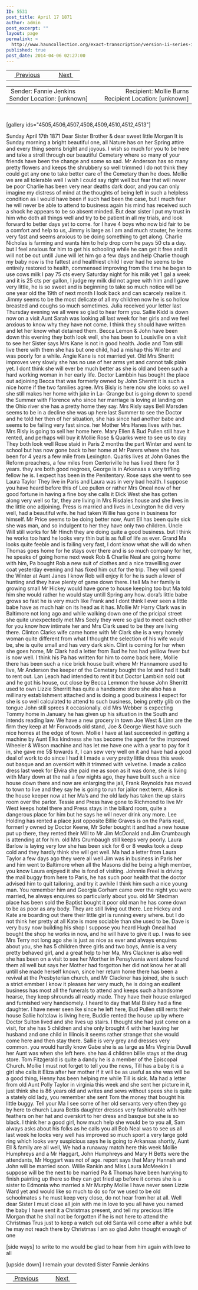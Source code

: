 ```yaml
---
ID: 5531
post_title: April 17 1871
author: admin
post_excerpt: ""
layout: page
permalink: >
  http://www.hauncollection.org/exact-transcription/version-ii-series-iv/april-17-1871/
published: true
post_date: 2014-04-06 02:27:00
---
```

<table style="width: 100%;" align="center">
<tbody>
<tr>
<td width="50%"> <a href="http://www.hauncollection.org/version-2/version-ii-series-iv/may-28-1870/"><img src="https://lh3.googleusercontent.com/-EFJpxxNiPNw/VqgtWBCZrMI/AAAAAAAAAFU/WfY4lPFWWkg/s800-Ic42/Soeb-Plain-Arrows-8-10px.png" alt="" width="10" height="10" /> Previous</a></td>
<td style="text-align: right;"><a href="http://www.hauncollection.org/version-2/version-ii-series-iv/january-30-1873/">Next <img src="https://lh3.googleusercontent.com/-67k0cYlpXHw/VqgtWKz1MXI/AAAAAAAAAFU/k9PW_Piyurk/s800-Ic42/Soeb-Plain-Arrows-5-10px.png" alt="" width="10" height="10" /></a></td>
</tr>
</tbody>
</table>
<table style="width: 100%;" align="center">
<tbody>
<tr>
<td width="50%"> Sender: Fannie Jenkins
Sender Location: [unknown]</td>
<td style="text-align: right;">Recipient: Mollie Burns
Recipient Location: [unknown]</td>
</tr>
</tbody>
</table>
&nbsp;

[gallery ids="4505,4506,4507,4508,4509,4510,4512,4513"]

Sunday April 17th 1871
Dear Sister Brother &amp; dear sweet little Morgan
It is Sunday morning a bright beautiful one, all
Nature has on her Spring attire and every thing seems
bright and joyous. I wish so much for you to
be here and take a stroll through our beautiful
Cemetary where so many of your friends have been
the change and some so sad. Mr Anderson has
so many pretty flowers and keeps the shrubbery so well
trimmed I do not think they could get any one
to take better care of the Cemetary than he does.
Mollie we are all tolerable well I wish I could say
right well but fear that will never be poor Charlie
has been very near deaths dark door, and you can
only imagine my distress of mind at the thoughts of
being left in such a helpless condition as I would
have been if such had been the case, but I much
fear he will never be able to attend to business
again his mind has received such a shock he
appears to be so absent minded. But dear sister I put
my trust in him who doth all things well and
try to be patient in all my trials, and look forward
to better days yet to come. for I have 4 boys who
now bid fair to be a comfort and help to us, Jimmy
is large as I am and much stouter, he learns very
fast and seems anxious to be doing something to get
along. Charlie Nicholas is farming and wants him to
help drop corn he pays 50 cts a day. but I feel anxious
for him to get his schooling while he can get it
free and it will not be out untill June will let
him go a few days and help Charlie though my
baby now is the fattest and healthiest child I ever
had he seems to be entirely restored to health, commensed
improving from the time he began to use cows milk
I pay 75 cts every Saturday night for his milk yet 1 gal
a week and it is 25 cts per gallon, I judge my milk
did not agree with him and I gave very little, he is
so sweet and is beginning to take so much notice
will be one year old the 19th of next month I look
back and can scarcely realize it. Jimmy seems to be
the most delicate of all my children now he is so
hollow breasted and coughs so much sometimes. Julia
received your letter last Thursday evening we all were so
glad to hear form you. Sallie Kidd is down now on a visit
Aunt Sarah was looking all last week for her girls and we
feel anxious to know why they have not come. I think
they should have written and let her know what detained
them. Becca Lemon &amp; John have been down this
evening they both look well, she has been to Lousiville
on a visit to see her Sister says Mrs Kane is not in
good health. Jodie and Tom still live there with
them she has but one child, had a mishap this
Winter and was poorly for a while. Angie Kane is not
married yet. Old Mrs Sheritt improves very slowly she
has no use of her arms yet and cannot talk
plain yet. I dont think she will ever be much better
as she is old and been such a hard working woman
in her early life. Doctor Lambbin has bought the
place out adjoining Becca that was formerly owned
by John Sherritt it is such a nice home if the
two families agree. Mrs Bisly is here now she looks
so well she still makes her home with jake in La-
Grange but is going down to spend the Summer with
Florence who since her marriage is loving at landing
on the Ohio river she has a pretty home they say.
Mrs Risly says Bell Marsden seems to be in a
decline she was up here last Summer to see the
Doctor and he told her then of her situation, she has since
had another babe and seems to be failing very fast
since. her Mother Mrs Hanes lives with her. Mrs
Risly is going to sell her home here. Mary Ellen &amp;
Bud Pullen still have it rented, and perhaps will buy it
Mollie Rose &amp; Quarks were to see us to day They both
look well Rose staid in Paris 2 months the part
Winter and went to school but has now gone back
to her home at Mr Parers where she has been for
4 years a few mile from Lexington. Quarks lives
at John Ganes the Reform preachers, a few miles from
Centeriville he has lived there for 3 years. they are both
good negroes, George is in Arkansas a very trifling fellow
he is. I expect has been in the Penitentary. Rose says
she went to see Laura Taylor They live in Paris
and Laura was in very bad health. I suppose you have
heard before this of Lee pullen or rather Mrs Oneal now of
her good fortune in having a fine boy she calls it
Dick West she has gotten along very well so far, they are
living in Mrs Risdales house and she lives in the little
one adjoining. Press is married and lives in Lexington
he did very well, had a beautiful wife. he had taken
Willie has gone in business for himself. Mr Price seems
to be doing better now, Aunt Ell has been quite sick she was
man, and so indulgent to her they have only
two children. Uncle Will still works for Mr Hinch
they are doing quite a good business. but I think
he works too hard he looks very thin but is as full
of life as ever. Grand Ma looks quite feeble and is failing
very fast, I dont know what she will do when Thomas
goes home for he stays over there and is so much
company for her, he speaks of going home next week
Rob &amp; Charlie Neal are going home with him,
Pa bought Rob a new suit of clothes and a nice
travellling over coat yesterday evening and has fixed
him out for the trip. They will spend the Winter
at Aunt Janes I know Rob will enjoy it for he
is such a lover of hunting and they have plenty of game
down there. I tell Ma her family is growing small
Mr Hickey would have gone to house keeping too
but Ma told him she would rather he would
stay untill Spring any how. dora’s little babe grows
so fast he is very much like Frank and I dont
think I ever seen a little babe have as much
hair on its head as it has. Mollie Mr Harry
Clark was in Baltimore not long ago and
while walking down one of the pricipal street
she quite unexpectedly met Mrs Seely they were
so glad to meet each other for you know
how intimate her and Mrs Clark used to be
they are living there. Clinton Clarks wife came
home with Mr Clark she is a very homely woman
quite different from what I thought the selection
of his wife would be, she is quite small and has
very dark skin. Clint is coming for her when
she goes home, Mr Clark had a letter from Bud
he has had yelllow fever but is now well. I
think his Pa has written for him to come
back here, Mollie there has been such a
nice brick house built where Mr Hannamore
used to live, Mr Anderson the keeper of the
Cemetary bought the lot and had it
built to rent out. Lan Leach had intended
to rent it but Doctor Lambkin sold out
and he got his house, out close by Becca
Lemmon the house John Sherritt used to own
Lizzie Sherritt has quite a handsome store
she also has a millinary establishment attached
and is doing a good business I expect for
she is so well calculated to attend to such
business, being pretty glib on the tongue John
still sprees it occasionally. old Mrs Webber is
expecting Tommy home in January he has
given up his situation in the South and intends
reading law. We have a new grocery in town Joe
West &amp; Linn are the firm they keep at Mr
Forwoods old stand, Joe &amp; George West have
such nice homes at the edge of town. Mollie
I have at last succeeded in getting a machine
by Aunt Elks kindness she has become the
agent for the improved Wheeler &amp; Wilson
machine and has let me have one with
a year to pay for it in, she gave me 5$
towards it, I can sew very well on it and have had
a good deal of work to do since I had it
I made a very pretty little dress this week out
basque and an overskirt with it trimmed
with velvetine. I made a calico dress last week
for Elvira she paid me as soon as it was
done, she is living with Mary down at
the nail a few nights ago, they have
built such a nice house down there
and now are enlarging the jail, Frank
Reynolds has moved to town to live and
they say he is going to run for jailor next
term, Alice is the house keeper now at her
Ma’s and the old lady has taken the up
stairs room over the parlor. Tessie and Press
have gone to Richmond to live Mr West
keeps hotel there and Press stays in the biliard
room, quite a dangerous place for him but he
says he will never drink any more. Lee
Holding has rented a place just opposite
Billie Graves is on the Paris road, formerl
y owned by Doctor Keene, Mr Sofer bought
it and had a new house put up there, they
rented their Mill to Mr Jim McDonald
and Jim Crumbaugh is attending at for him.
old Mrs Crumbaugh still keeps very poorly.
Laura Barlow is laying very low she has been
sick for 6 or 8 weeks took a deep cold and
they hardly think she will get well. Ma
had a letter from Laura Taylor a few days
ago they were all well Jim was in business
in Paris her and him went to Baltimore
when all the Masons did he being a
high member, you know Laura enjoyed
it she is fond of visiting. Johnnie Freel is driving
the mail buggy from here to Paris, he has
such poor health that the doctor advised
him to quit tailoring, and try it awhile
I think him such a nice young man.
You remember him and Georgia Gorham came
over the night you were married, he always
enquires so particularly about you. old Mr Stedman
place has been sold the Baptist bought it
poor old man he has come down to be as
poor as any body. They are still living out
there. Lee Hickey and Kate are boarding
out there their little girl is running every
where. but I do not think her pretty at all
Kate is more sociable than she used to be.
Dave is very busy now building his shop I
suppose you heard Hugh Oneal had bought
the shop he works in now, and he will
have to give it up. I was to see Mrs Terry
not long ago she is just as nice as ever and
always enquires about you, she has 5 children
three girls and two boys, Annie is a very
pretty behaved girl, and a great help to
her Ma, Mrs Clackner is also well she has
been on a visit to see her Morther in
Pensylvania went alone found them all well
but says her Mother had forgotton her
did not know her at all untill she made
herself known, since her return home there
has been a revival at the Presbyterian church,
and Mr Clackner has joined, she is such
a strict emmber I know it pleases her
very much, he is doing an exullent business
has most all the funerals to attend and
keeps such a handsome hearse, they keep
shrounds all ready made. They have their house
enlarged and furnished very handsomely. I
heard to day that Mal Bisley had a fine
daughter. I have never seen Ike since he
left here, Bud Pullen still rents their house
Sallie holtclaw is living here, Buddie rented
the house up by where Doctor Sulton lived
and she lives up stairs. I thought she had
just come on a visit, for she has 5 children
and she only brought 4 with her leaving
her husband and one child in Illinois it
seems rather strange that she would come
here and then stay there. Sallie is very grey
and dresses very common. you would hardly know
Gabe she is as large as Mrs Virginia Duvall
her Aunt was when she left here. she has 4 children
billie stays at the drug store. Tom Fitzgerald
is quite a dandy he is a member of the Episcopal
Church. Mollie I must not forget to tell
you the news, Till has a baby it is a girl
she calls it Eliza after her mother if it
will be as useful as she was will be a good
thing, Henny has been helping me while Till
is sick. Ma had a letter from old Aunt Polly
Taylor in virginia this week and she sent
her picture in it, just think she is 86 years
old and writes and sews without spees she
is quite a stately old lady, you remember
she sent Tom the money that bought his little
buggy. Tell your Ma I see some of her old
servants very often they go by here to church
Laura Bettis daughter dresses very fashionable
with her feathers on her hat and overskirt
to her dress and basque but she is so black.
I think her a good girl, how much help
she would be to you all, Sam always
asks about his folks as he calls you all
Bob Neal was to see us all last week he
looks very well has improved so much sport
a very large gold ring which looks very suspicious
says he is going to Arkansas shortly, Aunt
Ell &amp; family are all well, We had a runaway
match here this week Mollie Humphreys and
a Mr Haggart, John Humphreys and Mary
H Betts were the attendants, Mr Hoggart was
not of age. report says that Mary Hannah and John
will be married soon. Willie Rankin and Miss
Laura McMeekin I suppose will be the next to be
married Pa &amp; Thomas have been hurrying to finish painting
up there so they can get fried up before it comes
she is a sister to Edmonia who married a Mr Murphy
Mollie I have never seen Lizzie Ward yet and would
like so much to do so for we used to be old schoolmates s
he must keep very close, do not hear from her at all.
Well dear Sister I must close all join with me in love
to you all have you named the baby I have sent it
a Christmas present, and tell my precious little Morgan
that he shall not be forgotten if he is not here to
attend the Christmas Trus just to keep a watch out old
Santa will come after a while but he may not reach
there by Christmas I am so glad John thought enough of one

[side ways]
to write to me would be glad to hear from him again with love to all

[upside down]
I remain your devoted Sister Fannie Jenkins
<table style="width: 100%;" align="center">
<tbody>
<tr>
<td width="50%"><a href="http://www.hauncollection.org/version-2/version-ii-series-iv/may-28-1870/"><img src="https://lh3.googleusercontent.com/-EFJpxxNiPNw/VqgtWBCZrMI/AAAAAAAAAFU/WfY4lPFWWkg/s800-Ic42/Soeb-Plain-Arrows-8-10px.png" alt="" width="10" height="10" /> Previous</a></td>
<td style="text-align: right;"><a href="http://www.hauncollection.org/version-2/version-ii-series-iv/january-30-1873/">Next <img src="https://lh3.googleusercontent.com/-67k0cYlpXHw/VqgtWKz1MXI/AAAAAAAAAFU/k9PW_Piyurk/s800-Ic42/Soeb-Plain-Arrows-5-10px.png" alt="" width="10" height="10" /></a></td>
</tr>
</tbody>
</table>